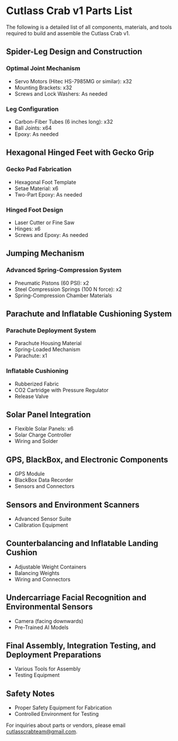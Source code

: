 # Cutlass Crab v1 Parts List

The following is a detailed list of all components, materials, and tools required to build and assemble the Cutlass Crab v1.

## Spider-Leg Design and Construction

### Optimal Joint Mechanism
- Servo Motors (Hitec HS-7985MG or similar): x32
- Mounting Brackets: x32
- Screws and Lock Washers: As needed

### Leg Configuration
- Carbon-Fiber Tubes (6 inches long): x32
- Ball Joints: x64
- Epoxy: As needed

## Hexagonal Hinged Feet with Gecko Grip

### Gecko Pad Fabrication
- Hexagonal Foot Template
- Setae Material: x6
- Two-Part Epoxy: As needed

### Hinged Foot Design
- Laser Cutter or Fine Saw
- Hinges: x6
- Screws and Epoxy: As needed

## Jumping Mechanism

### Advanced Spring-Compression System
- Pneumatic Pistons (60 PSI): x2
- Steel Compression Springs (100 N force): x2
- Spring-Compression Chamber Materials

## Parachute and Inflatable Cushioning System

### Parachute Deployment System
- Parachute Housing Material
- Spring-Loaded Mechanism
- Parachute: x1

### Inflatable Cushioning
- Rubberized Fabric
- CO2 Cartridge with Pressure Regulator
- Release Valve

## Solar Panel Integration
- Flexible Solar Panels: x6
- Solar Charge Controller
- Wiring and Solder

## GPS, BlackBox, and Electronic Components
- GPS Module
- BlackBox Data Recorder
- Sensors and Connectors

## Sensors and Environment Scanners
- Advanced Sensor Suite
- Calibration Equipment

## Counterbalancing and Inflatable Landing Cushion
- Adjustable Weight Containers
- Balancing Weights
- Wiring and Connectors

## Undercarriage Facial Recognition and Environmental Sensors
- Camera (facing downwards)
- Pre-Trained AI Models

## Final Assembly, Integration Testing, and Deployment Preparations
- Various Tools for Assembly
- Testing Equipment

## Safety Notes
- Proper Safety Equipment for Fabrication
- Controlled Environment for Testing

For inquiries about parts or vendors, please email [cutlasscrabteam@gmail.com](mailto:cutlasscrabteam@gmail.com).
